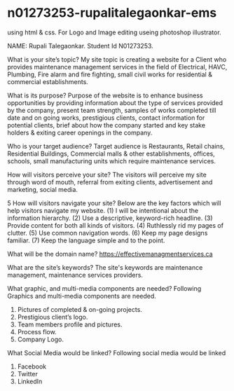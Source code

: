 # n01273253-rupalitalegaonkar-ems
using html & css. For Logo and Image editing useing photoshop illustrator.

NAME: Rupali Talegaonkar. Student Id N01273253.

What is your site’s topic?
My site topic is creating a website for a Client who provides maintenance management services in the field of Electrical, HAVC, Plumbing, Fire alarm and fire fighting, small civil works for residential & commercial establishments.

What is its purpose?
Purpose of the website is to enhance business opportunities by providing information about the type of services provided by the company, present team strength, samples of works completed till date and on going works, prestigious clients, contact information for potential clients, brief about how the company started and key stake holders & exiting career openings in the company.

Who is your target audience?
Target audience is Restaurants, Retail chains, Residential Buildings, Commercial malls & other establishments, offices, schools, small manufacturing units which require maintenance services.

How will visitors perceive your site?
The visitors will perceive my site through word of mouth, referral from exiting clients, advertisement and marketing, social media.

5 How will visitors navigate your site?
Below are the key factors which will help visitors navigate my website.
(1) I will be intentional about the information hierarchy. 
(2) Use a descriptive, keyword-rich headline.
(3) Provide content for both all kinds of visitors. 
(4) Ruthlessly rid my pages of clutter.
(5) Use common navigation words.
(6) Keep my page designs familiar.
(7) Keep the language simple and to the point.

What will be the domain name?
https://effectivemanagmentservices.ca

What are the site’s keywords?
The site's keywords are maintenance management, maintenance services providers.

What graphic, and multi-media components are needed?
Following Graphics and multi-media components are needed.
1. Pictures of completed & on-going projects.
2. Prestigious client’s logo.
3. Team members profile and pictures.
4. Process flow.
5. Company Logo.

What Social Media would be linked?
Following social media would be linked 
1. Facebook
2. Twitter
3. LinkedIn
